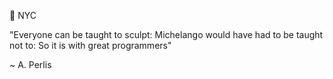 📍 NYC

"Everyone can be taught to sculpt: Michelango would have had to be taught not to: So it is with great programmers"

~ A. Perlis